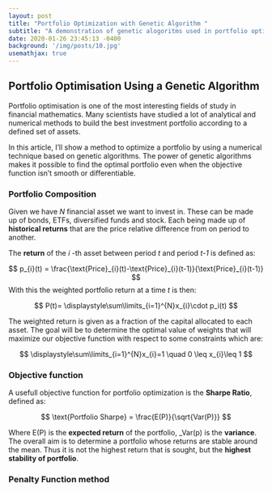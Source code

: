 ```yaml
---
layout: post
title: "Portfolio Optimization with Genetic Algorithm "
subtitle: "A demonstration of genetic alogoritms used in portfolio optimization"
date: 2020-01-26 23:45:13 -0400
background: '/img/posts/10.jpg'
usemathjax: true
---
```


## Portfolio Optimisation Using a Genetic Algorithm

Portfolio optimisation is one of the most interesting fields of study in financial mathematics. Many scientists have studied a lot of analytical and numerical methods to build the best investment portfolio according to a defined set of assets.

In this article, I’ll show a method to optimize a portfolio by using a numerical technique based on genetic algorithms. The power of genetic algorithms makes it possible to find the optimal portfolio even when the objective function isn’t smooth or differentiable.

### Portfolio Composition

Given we have *N* financial asset we want to invest in. These can be made up of bonds, ETFs, diversified funds and stock. Each being made up of **historical returns**  that are the price relative difference from on period to another. 

The **return** of the *i* -th asset between period *t* and period *t-1* is defined as:

$$
p_{i}(t) = \frac{\text{Price}_{i}(t)-\text{Price}_{i}(t-1)}{\text{Price}_{i}(t-1)}
$$
With this the weighted portfolio return at a time *t* is then:

$$
P(t)= \displaystyle\sum\limits_{i=1}^{N}x_{i}\cdot p_i(t)
$$

 The weighted return is given as a fraction of the capital allocated to each asset. 
 The goal will be to determine the optimal value of weights that will maximize our objective function with respect to some constraints which are:

$$
\displaystyle\sum\limits_{i=1}^{N}x_{i}=1 \quad 0 \leq x_{i}\leq 1
$$

### Objective function
A usefull objective function for portfolio optimization is the **Sharpe Ratio**, defined as:

$$
\text{Portfolio Sharpe} = \frac{E(P)}{\sqrt{Var(P)}}
$$

Where E(P) is the **expected return** of the portfolio, _Var(p) is the **variance**. 
The overall aim is to determine a portfolio whose returns are stable around the mean. Thus it is not the highest return that is sought, but the **highest stability of portfolio**.

### Penalty Function method
